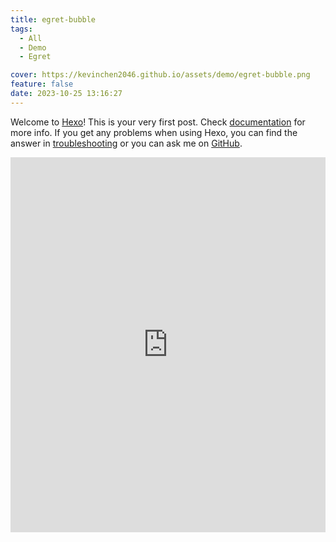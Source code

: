 ```yaml
---
title: egret-bubble
tags:
  - All
  - Demo
  - Egret

cover: https://kevinchen2046.github.io/assets/demo/egret-bubble.png
feature: false
date: 2023-10-25 13:16:27
---
```

Welcome to [Hexo](https://hexo.io/)! This is your very first post. Check [documentation](https://hexo.io/docs/) for more info. If you get any problems when using Hexo, you can find the answer in [troubleshooting](https://hexo.io/docs/troubleshooting.html) or you can ask me on [GitHub](https://github.com/hexojs/hexo/issues).

<iframe
width=100%
height=600
src='https://kevinchen2046.github.io/assets/demo/egret-bubble/index.html'
frameborder=0
></iframe>
